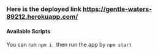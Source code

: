 ### Here is the deployed link https://gentle-waters-89212.herokuapp.com/
#### Available Scripts

You can run ```npm i ``` then run the app by ```npm start```
